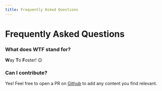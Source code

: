 ```yaml
---
title: Frequently Asked Questions
---
```


# Frequently Asked Questions

### What does WTF stand for?

**W**ay **T**o **F**oster! 😉

### Can I contribute?

Yes! Feel free to open a PR on <a href="https://github.com/bboure/appsync.wtf">Github</a> to add any content you find relevant.
